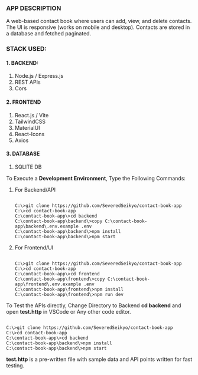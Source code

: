### APP DESCRIPTION

 A web-based contact book where users can add, view, and delete contacts. The UI is responsive (works on mobile and desktop). Contacts are stored in a database and fetched paginated.

### STACK USED:

#### 1. BACKEND:
1. Node.js / Express.js
2. REST APIs
3. Cors

#### 2. FRONTEND
1. React.js / Vite
2. TailwindCSS
3. MaterialUI
4. React-Icons
5. Axios

#### 3. DATABASE
1. SQLITE DB

To Execute a **Development Environment**, Type the Following Commands:

1. For Backend/API

    ```console

    C:\>git clone https://github.com/SeveredSeikyo/contact-book-app
    C:\>cd contact-book-app
    C:\contact-book-app\>cd backend
    C:\contact-book-app\backend\>copy C:\contact-book-app\backend\.env.example .env
    C:\contact-book-app\backend\>npm install
    C:\contact-book-app\backend\>npm start

    ```

2. For Frontend/UI

    ```console

    C:\>git clone https://github.com/SeveredSeikyo/contact-book-app
    C:\>cd contact-book-app
    C:\contact-book-app\>cd frontend
    C:\contact-book-app\frontend\>copy C:\contact-book-app\frontend\.env.example .env
    C:\contact-book-app\frontend\>npm install
    C:\contact-book-app\frontend\>npm run dev

    ```

To Test the APIs directly, Change Directory to Backend **cd backend** and open **test.http** in VSCode or Any other code editor.

```console

C:\>git clone https://github.com/SeveredSeikyo/contact-book-app
C:\>cd contact-book-app
C:\contact-book-app\>cd backend
C:\contact-book-app\backend\>npm install
C:\contact-book-app\backend\>npm start

```

**test.http** is a pre-written file with sample data and API points written for fast testing.